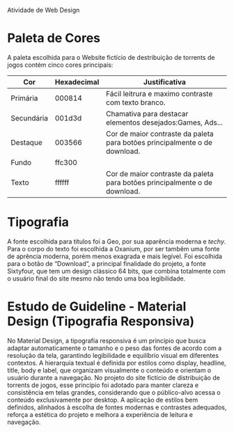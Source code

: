 Atividade de Web Design

# Paleta de Cores

A paleta escolhida para o Website fictício de destribuição de torrents de jogos contém cinco cores principais:

| Cor | Hexadecimal | Justificativa |
| --- | --- | --- |
| Primária | 000814 | Fácil leitrura e maximo contraste com texto branco. |
| Secundária | 001d3d | Chamativa para destacar elementos desejados:Games, Ads... |
| Destaque | 003566 | Cor de maior contraste da paleta para botões principalmente o de download. |
| Fundo | ffc300 |  |
| Texto | ffffff | Cor de maior contraste da paleta para botões principalmente o de download. |

# Tipografia

A fonte escolhida para títulos foi a Geo, por sua aparência moderna e _techy_. Para o corpo do texto foi escolhida a Oxanium, por ser tambêm uma fonte de aprência moderna, porém menos exagrada e mais legível. Foi escolhida para o botão de “Download”, a principal finalidade do projeto, a fonte Sixtyfour, que tem um design clássico 64 bits, que combina totalmente com o usuário final do site mesmo não tendo uma boa legibilidade.

# Estudo de Guideline - Material Design (Tipografia Responsiva)

No Material Design, a tipografia responsiva é um princípio que busca adaptar automaticamente o tamanho e o peso das fontes de acordo com a resolução da tela, garantindo legibilidade e equilíbrio visual em diferentes contextos. A hierarquia textual é definida por estilos como display, headline, title, body e label, que organizam visualmente o conteúdo e orientam o usuário durante a navegação. No projeto do site fictício de distribuição de torrents de jogos, esse princípio foi adotado para manter clareza e consistência em telas grandes, considerando que o público-alvo acessa o conteúdo exclusivamente por desktop. A aplicação de estilos bem definidos, alinhados à escolha de fontes modernas e contrastes adequados, reforça a estética do projeto e melhora a experiência de leitura e navegação.
